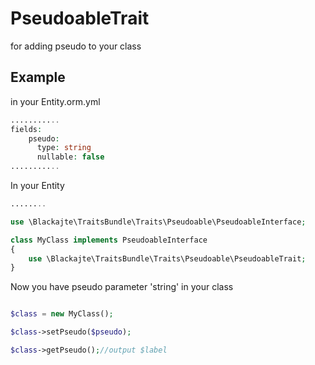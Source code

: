 PseudoableTrait
==============

for adding pseudo to your class

Example
-------
in your Entity.orm.yml
```php
...........
fields:
    pseudo:
      type: string
      nullable: false
...........
```

In your Entity
```php
........

use \Blackajte\TraitsBundle\Traits\Pseudoable\PseudoableInterface;

class MyClass implements PseudoableInterface
{
	use \Blackajte\TraitsBundle\Traits\Pseudoable\PseudoableTrait;
}

```

Now you have pseudo parameter 'string' in your class
```php

$class = new MyClass();

$class->setPseudo($pseudo);

$class->getPseudo();//output $label

```